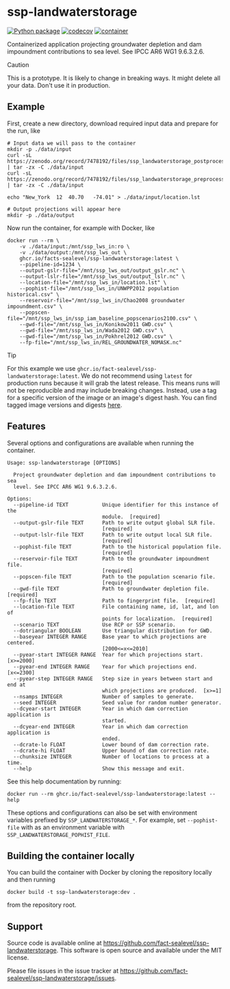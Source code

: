 # ssp-landwaterstorage

[![Python package](https://github.com/fact-sealevel/ssp-landwaterstorage/actions/workflows/pythonpackage.yaml/badge.svg)](https://github.com/fact-sealevel/ssp-landwaterstorage/actions/workflows/pythonpackage.yaml)
[![codecov](https://codecov.io/gh/fact-sealevel/ssp-landwaterstorage/graph/badge.svg?token=ES5JBD7OBQ)](https://codecov.io/gh/fact-sealevel/ssp-landwaterstorage)
[![container](https://github.com/fact-sealevel/ssp-landwaterstorage/actions/workflows/container.yaml/badge.svg)](https://github.com/fact-sealevel/ssp-landwaterstorage/actions/workflows/container.yaml)

Containerized application projecting groundwater depletion and dam impoundment contributions to sea level. See IPCC AR6 WG1 9.6.3.2.6.

> [!CAUTION]
> This is a prototype. It is likely to change in breaking ways. It might delete all your data. Don't use it in production.

## Example

First, create a new directory, download required input data and prepare for the run, like

```shell
# Input data we will pass to the container
mkdir -p ./data/input
curl -sL https://zenodo.org/record/7478192/files/ssp_landwaterstorage_postprocess_data.tgz | tar -zx -C ./data/input
curl -sL https://zenodo.org/record/7478192/files/ssp_landwaterstorage_preprocess_data.tgz | tar -zx -C ./data/input

echo "New_York	12	40.70	-74.01" > ./data/input/location.lst

# Output projections will appear here
mkdir -p ./data/output
```

Now run the container, for example with Docker, like

```shell
docker run --rm \
    -v ./data/input:/mnt/ssp_lws_in:ro \
    -v ./data/output:/mnt/ssp_lws_out \
    ghcr.io/facts-sealevel/ssp-landwaterstorage:latest \
    --pipeline-id=1234 \
    --output-gslr-file="/mnt/ssp_lws_out/output_gslr.nc" \
    --output-lslr-file="/mnt/ssp_lws_out/output_lslr.nc" \
    --location-file="/mnt/ssp_lws_in/location.lst" \
    --pophist-file="/mnt/ssp_lws_in/UNWPP2012 population historical.csv" \
    --reservoir-file="/mnt/ssp_lws_in/Chao2008 groundwater impoundment.csv" \
    --popscen-file="/mnt/ssp_lws_in/ssp_iam_baseline_popscenarios2100.csv" \
    --gwd-file="/mnt/ssp_lws_in/Konikow2011 GWD.csv" \
    --gwd-file="/mnt/ssp_lws_in/Wada2012 GWD.csv" \
    --gwd-file="/mnt/ssp_lws_in/Pokhrel2012 GWD.csv" \
    --fp-file="/mnt/ssp_lws_in/REL_GROUNDWATER_NOMASK.nc"
```

> [!TIP]
> For this example we use `ghcr.io/fact-sealevel/ssp-landwaterstorage:latest`. We do not recommend using `latest` for production runs because it will grab the latest release. This means runs will not be reproducible and may include breaking changes. Instead, use a tag for a specific version of the image or an image's digest hash. You can find tagged image versions and digests [here](https://github.com/fact-sealevel/ssp-landwaterstorage/pkgs/container/ssp-landwaterstorage).

## Features

Several options and configurations are available when running the container.

```shell
Usage: ssp-landwaterstorage [OPTIONS]

  Project groundwater depletion and dam impoundment contributions to sea
  level. See IPCC AR6 WG1 9.6.3.2.6.

Options:
  --pipeline-id TEXT           Unique identifier for this instance of the
                               module.  [required]
  --output-gslr-file TEXT      Path to write output global SLR file.
                               [required]
  --output-lslr-file TEXT      Path to write output local SLR file.
                               [required]
  --pophist-file TEXT          Path to the historical population file.
                               [required]
  --reservoir-file TEXT        Path to the groundwater impoundment file.
                               [required]
  --popscen-file TEXT          Path to the population scenario file.
                               [required]
  --gwd-file TEXT              Path to groundwater depletion file.  [required]
  --fp-file TEXT               Path to fingerprint file.  [required]
  --location-file TEXT         File containing name, id, lat, and lon of
                               points for localization.  [required]
  --scenario TEXT              Use RCP or SSP scenario.
  --dotriangular BOOLEAN       Use triangular distribution for GWD.
  --baseyear INTEGER RANGE     Base year to which projections are centered.
                               [2000<=x<=2010]
  --pyear-start INTEGER RANGE  Year for which projections start.  [x>=2000]
  --pyear-end INTEGER RANGE    Year for which projections end.  [x<=2300]
  --pyear-step INTEGER RANGE   Step size in years between start and end at
                               which projections are produced.  [x>=1]
  --nsamps INTEGER             Number of samples to generate.
  --seed INTEGER               Seed value for random number generator.
  --dcyear-start INTEGER       Year in which dam correction application is
                               started.
  --dcyear-end INTEGER         Year in which dam correction application is
                               ended.
  --dcrate-lo FLOAT            Lower bound of dam correction rate.
  --dcrate-hi FLOAT            Upper bound of dam correction rate.
  --chunksize INTEGER          Number of locations to process at a time.
  --help                       Show this message and exit.
```

See this help documentation by running:
```shell
docker run --rm ghcr.io/fact-sealevel/ssp-landwaterstorage:latest --help
```

These options and configurations can also be set with environment variables prefixed by `SSP_LANDWATERSTORAGE_*`. For example, set `--pophist-file` with as an environment variable with `SSP_LANDWATERSTORAGE_POPHIST_FILE`.

## Building the container locally

You can build the container with Docker by cloning the repository locally and then running

```shell
docker build -t ssp-landwaterstorage:dev .
```

from the repository root.

## Support

Source code is available online at https://github.com/fact-sealevel/ssp-landwaterstorage. This software is open source and available under the MIT license.

Please file issues in the issue tracker at https://github.com/fact-sealevel/ssp-landwaterstorage/issues.
